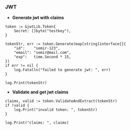 ### JWT

* **Generate jwt with claims**
```
token := &jwtLib.Token{
    Secret: []byte("testkey"),
}

tokenStr, err := token.Generate(map[string]interface{}{
    "id":    "semir-123",
    "email": "semir@mail.com",
    "exp":   time.Second * 15,
})
if err != nil {
    log.Fatalln("failed to generate jwt: ", err)
}

log.Print(tokenStr)
```

* **Validate and get jwt claims**
```
claims, valid := token.ValidateAndExtract(tokenStr)
if !valid {
    log.Print("invalid token: ", tokenStr)
}

log.Print("claims: ", claims)
```